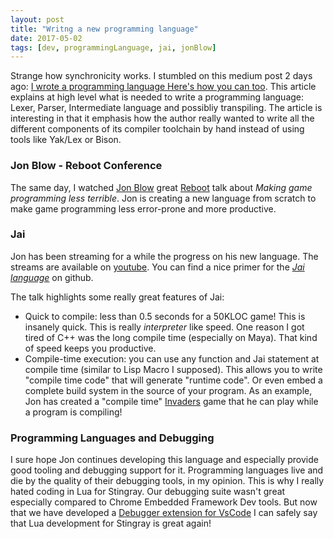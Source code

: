 ```yaml
---
layout: post
title: "Writng a new programming language"
date: 2017-05-02
tags: [dev, programmingLanguage, jai, jonBlow]
---
```


Strange how synchronicity works. I stumbled on this medium post 2 days ago: [I wrote a programming language Here's how you can too](https://medium.freecodecamp.com/the-programming-language-pipeline-91d3f449c919). This article explains at high level what is needed to write a programming language: Lexer, Parser, Intermediate language and possibliy transpiling. The article is interesting in that it emphasis how the author really wanted to write all the different components of its compiler toolchain by hand instead of using tools like Yak/Lex or Bison.

### Jon Blow - Reboot Conference
The same day, I watched [Jon Blow](https://twitter.com/Jonathan_Blow) great [Reboot](https://www.youtube.com/watch?v=gWv_vUgbmug) talk about *Making game programming less terrible*. Jon is creating a new language from scratch to make game programming less error-prone and more productive.

### Jai
Jon has been streaming for a while the progress on his new language. The streams are available on [youtube](https://www.youtube.com/user/jblow888). You can find a nice primer for the [*Jai language*](https://github.com/BSVino/JaiPrimer/blob/master/JaiPrimer.md) on github.

The talk highlights some really great features of Jai:

- Quick to compile: less than 0.5 seconds for a 50KLOC game! This is insanely quick. This is really *interpreter* like speed. One reason I got tired of C++ was the long compile time (especially on Maya). That kind of speed keeps you productive.
- Compile-time execution: you can use any function and Jai statement at compile time (similar to Lisp Macro I supposed). This allows you to write "compile time code" that will generate "runtime code". Or even embed a complete build system in the source of your program. As an example, Jon has created a "compile time" [Invaders](https://en.wikipedia.org/wiki/Space_Invaders) game that he can play while a program is compiling!

### Programming Languages and Debugging
I sure hope Jon continues developing this language and especially provide good tooling and debugging support for it. Programming languages live and die by the quality of their debugging tools, in my opinion. This is why I really hated coding in Lua for Stingray. Our debugging suite wasn't great especially compared to Chrome Embedded Framework Dev tools. But now that we have developed a [Debugger extension for VsCode](https://marketplace.visualstudio.com/items?itemName=jschmidt42.stingray-debug) I can safely say that Lua development for Stingray is great again!